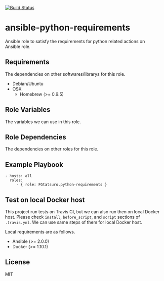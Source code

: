 [![Build Status](https://travis-ci.org/FGtatsuro/ansible-python-requirements.svg?branch=master)](https://travis-ci.org/FGtatsuro/ansible-python-requirements)

ansible-python-requirements
====================================

Ansible role to satisfy the requirements for python related actions on Ansible role.

Requirements
------------

The dependencies on other softwares/librarys for this role.

- Debian/Ubuntu
- OSX
  - Homebrew (>= 0.9.5)

Role Variables
--------------

The variables we can use in this role.

Role Dependencies
-----------------

The dependencies on other roles for this role.

Example Playbook
----------------

    - hosts: all
      roles:
         - { role: FGtatsuro.python-requirements }

Test on local Docker host
-------------------------

This project run tests on Travis CI, but we can also run then on local Docker host.
Please check `install`, `before_script`, and `script` sections of `.travis.yml`. 
We can use same steps of them for local Docker host.

Local requirements are as follows.

- Ansible (>= 2.0.0)
- Docker (>= 1.10.1)


License
-------

MIT
